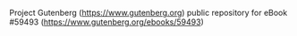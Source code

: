 Project Gutenberg (https://www.gutenberg.org) public repository for
eBook #59493 (https://www.gutenberg.org/ebooks/59493)
